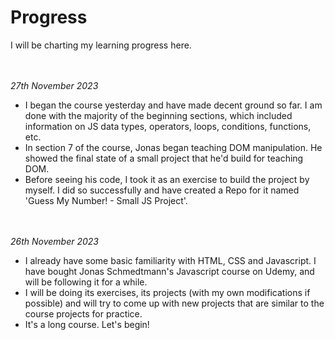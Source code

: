 # Progress
I will be charting my learning progress here.

<br></br>
<em> 27th November 2023 </em>
- I began the course yesterday and have made decent ground so far. I am done with the majority of the beginning sections, which included information on JS data types, operators, loops, conditions, functions, etc.
- In section 7 of the course, Jonas began teaching DOM manipulation. He showed the final state of a small project that he'd build for teaching DOM. 
- Before seeing his code, I took it as an exercise to build the project by myself. I did so successfully and have created a Repo for it named 'Guess My Number! - Small JS Project'.

<br></br>
<em> 26th November 2023 </em> 
- I already have some basic familiarity with HTML, CSS and Javascript. I have bought Jonas Schmedtmann's Javascript course on Udemy, and will be following it for a while.
- I will be doing its exercises, its projects (with my own modifications if possible) and will try to come up with new projects that are similar to the course projects for practice.
- It's a long course. Let's begin! 
